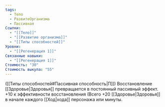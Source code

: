 ```yaml
---
tags:
  - Тело
  - РазвитеОрганизма
  - Пассивная
Ссылки:
  - "[[Тело]]"
  - "[[Развитие организма]]"
  - "[[Типы способностей]]"
Уровни:
  - "[[Регенерация 1]]"
Связанные навыки:
  - "[[Регенерация 1]]"
Стоимость: "30"
Стоимость выкупа: "55"
---
```

([[Типы способностей#Пассивная способность|П]]) Восстановление [[Здоровье|Здоровья]] превращается в постоянный пассивный эффект. +10 к эффективности восстановления (Всего +20 [[Здоровье|Здоровья]]  в начале каждого [[Ход|хода]] персонажа или минуты.